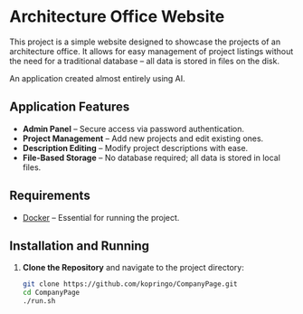 # Architecture Office Website

This project is a simple website designed to showcase the projects of an architecture office. It allows for easy management of project listings without the need for a traditional database – all data is stored in files on the disk.

An application created almost entirely using AI.

## Application Features

- **Admin Panel** – Secure access via password authentication.
- **Project Management** – Add new projects and edit existing ones.
- **Description Editing** – Modify project descriptions with ease.
- **File-Based Storage** – No database required; all data is stored in local files.

## Requirements

- [Docker](https://www.docker.com/) – Essential for running the project.

## Installation and Running

1. **Clone the Repository** and navigate to the project directory:
   ```bash
   git clone https://github.com/kopringo/CompanyPage.git
   cd CompanyPage
   ./run.sh
   ```
